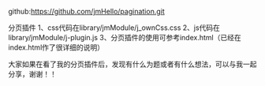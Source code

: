 
github:https://github.com/jmHello/pagination.git

分页插件
1、css代码在library/jmModule/j_ownCss.css
2、js代码在library/jmModule/j-plugin.js
3、分页插件的使用可参考index.html（已经在index.html作了很详细的说明）

大家如果在看了我的分页插件后，发现有什么为题或者有什么想法，可以与我一起分享，谢谢！！